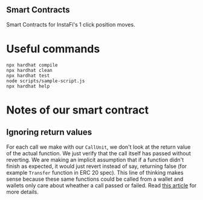 Smart Contracts
----
Smart Contracts for InstaFi's 1 click position moves.


# Useful commands

```shell
npx hardhat compile
npx hardhat clean
npx hardhat test
node scripts/sample-script.js
npx hardhat help
```

# Notes of our smart contract

## Ignoring return values
For each call we make with our `CallUnit`, we don't look at the return value of the actual function. We just verify that the call itself has passed without reverting. We are making an implicit assumption that if a function didn't finish as expected, it would just revert instead of say, returning false (for example `Transfer` function in ERC 20 spec). This line of thinking makes sense because these same functions could be called from a wallet and wallets only care about wheather a call passed or failed. Read [this article](https://medium.com/coinmonks/return-values-in-solidity-contracts-2a034b31d553) for more details. 
